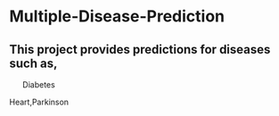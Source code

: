 # Multiple-Disease-Prediction<br>
## This project provides predictions for diseases such as,
<ul>Diabetes</ul>
Heart,Parkinson<br>


